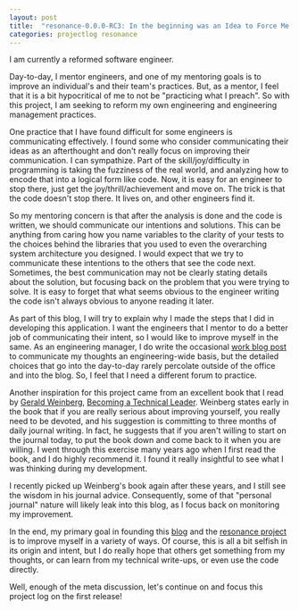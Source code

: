```yaml
---
layout: post
title:  "resonance-0.0.0-RC3: In the beginning was an Idea to Force Me to Build an App"
categories: projectlog resonance
---
```


I am currently a reformed software engineer.

Day-to-day, I mentor engineers, and one of my mentoring goals is to improve an individual's and their team's practices. But, as a mentor, I feel that it is a bit hypocritical of me to not be "practicing what I preach". So with this project, I am seeking to reform my own engineering and engineering management practices.

One practice that I have found difficult for some engineers is communicating effectively. I found some who consider communicating their ideas as an afterthought and don't really focus on improving their communication. I can sympathize. Part of the skill/joy/difficulty in programming is taking the fuzziness of the real world, and analyzing how to encode that into a logical form like code. Now, it is easy for an engineer to stop there, just get the joy/thrill/achievement and move on. The trick is that the code doesn't stop there. It lives on, and other engineers find it.

So my mentoring concern is that after the analysis is done and the code is written, we should communicate our intentions and solutions. This can be anything from caring how you name variables to the clarity of your tests to the choices behind the libraries that you used to even the overarching system architecture you designed. I would expect that we try to communicate these intentions to the others that see the code next. Sometimes, the best communication may not be clearly stating details about the solution, but focusing back on the problem that you were trying to solve. It is easy to forget that what seems obvious to the engineer writing the code isn't always obvious to anyone reading it later.

As part of this blog, I will try to explain why I made the steps that I did in developing this application. I want the engineers that I mentor to do a better job of communicating their intent, so I would like to improve myself in the same. As an engineering manager, I do write the occasional [work blog post][workblog] to communicate my thoughts an engineering-wide basis, but the detailed choices that go into the day-to-day rarely percolate outside of the office and into the blog. So, I feel that I need a different forum to practice.

Another inspiration for this project came from an excellent book that I read by [Gerald Weinberg][weinberg], [Becoming a Technical Leader][techbook]. Weinberg states early in the book that if you are really serious about improving yourself, you really need to be devoted, and his suggestion is committing to three months of daily journal writing. In fact, he suggests that if you aren't willing to start on the journal today, to put the book down and come back to it when you are willing. I went through this exercise many years ago when I first read the book, and I do highly recommend it. I found it really insightful to see what I was thinking during my development. 

I recently picked up Weinberg's book again after these years, and I still see the wisdom in his journal advice. Consequently, some of that "personal journal" nature will likely leak into this blog, as I focus back on monitoring my improvement. 

In the end, my primary goal in founding this [blog][blog] and the [resonance project][resonance] is to improve myself in a variety of ways. Of course, this is all a bit selfish in its origin and intent, but I do really hope that others get something from my thoughts, or can learn from my technical write-ups, or even use the code directly. 

Well, enough of the meta discussion, let's continue on and focus this project log on the first release!

[blog]: {{site.url}}
[resonance]: https://github.com/jasonklarsen/resonance
[workblog]: https://devblog.timgroup.com/author/jlarsen/
[techbook]: http://www.amazon.com/gp/product/0932633021/?tag=larsenio-20
[weinberg]: http://www.geraldmweinberg.com/

